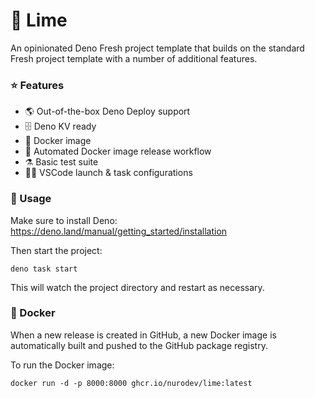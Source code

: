 # 🍋 Lime

An opinionated Deno Fresh project template that builds on the standard Fresh
project template with a number of additional features.

### ⭐ Features

- 🌎 Out-of-the-box Deno Deploy support
- 🗄️ Deno KV ready
- 🐳 Docker image
- 🚦 Automated Docker image release workflow
- ⚗️ Basic test suite
- 👨‍💻 VSCode launch & task configurations

### 🦄 Usage

Make sure to install Deno: https://deno.land/manual/getting_started/installation

Then start the project:

```
deno task start
```

This will watch the project directory and restart as necessary.

### 🐳 Docker

When a new release is created in GitHub, a new Docker image is automatically
built and pushed to the GitHub package registry.

To run the Docker image:

```
docker run -d -p 8000:8000 ghcr.io/nurodev/lime:latest
```
